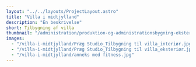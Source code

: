 ```yaml
---
layout: "../../layouts/ProjectLayout.astro"
title: "Villa i midtjylland"
description: "En beskrivelse"
short: Tilbygning af villa
thumbnail: "/administration/produktion-og-administrationsbygning-eksterioer.jpg"
images:
  - "/villa-i-midtjylland/Præg Studio_Tilbygning til villa_interiør.jpg"
  - "/villa-i-midtjylland/Præg Studio_Tilbygning til villa_eksteriør.jpg"
  - "/villa-i-midtjylland/anneks med fitness.jpg"
---
```

